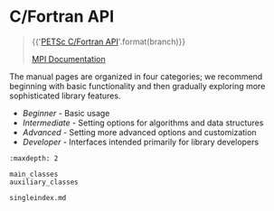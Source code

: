 # C/Fortran API

> {{'[PETSc C/Fortran API](https://petsc.org/{}/manualpages/)'.format(branch)}}
>
> [MPI Documentation](https://docs.open-mpi.org/)

The manual pages are organized in four categories; we recommend
beginning with basic functionality and then gradually exploring more
sophisticated library features.

- *Beginner* - Basic usage
- *Intermediate* - Setting options for algorithms and data structures
- *Advanced* - Setting more advanced options and customization
- *Developer* - Interfaces intended primarily for library developers

```{toctree}
:maxdepth: 2

main_classes
auxiliary_classes

singleindex.md
```
